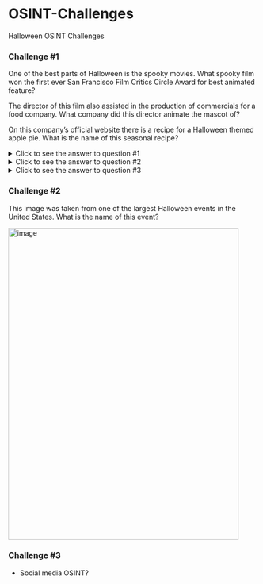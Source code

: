 # OSINT-Challenges
Halloween OSINT Challenges

### Challenge #1

One of the best parts of Halloween is the spooky movies. What spooky film won the first ever San Francisco Film Critics Circle Award for best animated feature?

The director of this film also assisted in the production of commercials for a food company. What company did this director animate the mascot of?  

On this company’s official website there is a recipe for a Halloween themed apple pie. What is the name of this seasonal recipe? 

<details>
<summary>Click to see the answer to question #1</summary>
  
**Caroline**

</details>

<details>
<summary>Click to see the answer to question #2</summary>
  
**Pillsbury**

</details>

<details>
<summary>Click to see the answer to question #3</summary>
  
**Mummy Apple Pie**

</details>

### Challenge #2

This image was taken from one of the largest Halloween events in the United States. What is the name of this event? 

<img width="465" height="628" alt="image" src="https://github.com/user-attachments/assets/f37d920f-b6a8-4a8f-a2d1-f6000bb1a178" />




### Challenge #3

- Social media OSINT?


